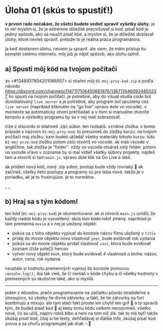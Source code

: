 # Úloha 01 (skús to spustiť!)

**v prvom rade nečakám, že všetci budete vedieť spraviť vyšetky úlohy.** je to ok! myslím si, že je extrémne dôležité precvičovať si kód. písať kód je jediný spôsob, ako sa naučiť písať kód. a myslím si, že je dôležité dostávať úlohy, ktoré nevieš spraviť. pretože to je reálna práca programátora.

ja keď dostanem úlohu, neviem ju spraviť. ale viem, že mám prístup ku komplet celému internetu. môj job je nájsť spôsob, ako úlohu splniť.

## a) Spusti môj kód na tvojom počítači

zo <#1348937804201066557> si stiahni môj `01-moj-prvy-kod.zip` a podľa návodu https://discord.com/channels/1147117106450681876/1367135460924850237 ho spusti na tvojom počítači. je potrebné, aby do visual studia code bol doinštalovaný `live server` a je potrebné, aby program bol spustený cez `live server` (napríklad kliknutím na "go live" vpravo dole vo vscode). v momente sa automaticky otvorí prehliadač a v ňom si manuálne otvoríte konzolu a výsledky programu by sa v nej mali zobrazovať.

čiže z discordu si stiahneš \.zip\ súbor. ten rozbalíš. vznikne zložka. v tomto prípade s názvom `01-moj-prvy-kod`. tú presunieš do zložky kurzu: na tvojom počítači maj zložku, kam budeš ukladať všetky materiály tohoto kurzu. túto `01-moj-prvy-kod` zložku potom celú otvoríš vo vscode. ak máš vscode v angličtine, tak zložka je "folder". vždy vo vscode otváraš celý folder. potom vo vscode vľavo v zozname by si mal vidieť všetky súbory projekty. nájdeš tam a otvoríš si tam `main.js`. vpravo dole klik na Go Live a ideš. 

ak pridám nový kód, nový .zip súbor, postup bude vždy rovnaký 🙂 ak začínaš, všetky tieto postupy a programy sú pre teba nové. takže je v poriadku, ak je to frustrujúce. je to normálne.

_ _
## b) Hraj sa s tým kódom!

ten kód (`01-moj-prvy-kod`) je okomentované. ak si otvoríš `main.js` uvidíš, že každý riadok kódu je vysvetlený. skús tom kóde robiť zmeny. napríklad je tam premenná `movie` a v nej je uložený objekt:

- pokús sa z toho objektu vypísať do konzole názov filmu uložený v `title`
- pridaj do movie objektu novú vlastnosť `year`, bude evidovať rok vydania
- pokús sa do movie objektu pridať vlastnosť `cast`, ktorá bude evidovať zoznam (čiže pole[]) hercov
- vytvor nový objekt `book`, ktorý bude evidovať 4 vlastnosti o knihe: názov, autor, cena, rok vydania

neustále si hodnotu premenných vypisuj do konzole pomocou `console.log();` iba tak vieš, že či nemáš v kóde chybu a či všetky hodnoty v premenných sú skutočne také, ako si myslíš. 

---
jeden z dôvodov, prečo programovanie na začiatku pôsobí strašideľne a stresujúco, sú všetky tie divné zátvorky. a fakt, že tie zátvorky sa furt kombinujú a mixujú. ale tam stačí fakt proste len chytiť ten grif 🙂 a to spravíš tým, že budeš písať kód 🙂 aj keby tomu kódu celkom nerozumieš. všetko nové, čo sa učíš, najprv robíš blbo a neni na tom nič zlé. tak to má byť! takže skúšaj písať kód, čítaj si tie texty, dohľadávaj si ďalšie info, skúšaj písať kód znova a za chvíľu programuješ jak drak ✨💃

